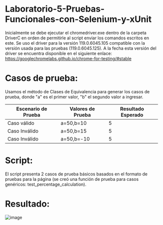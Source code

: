 # Laboratorio-5-Pruebas-Funcionales-con-Selenium-y-xUnit

Inicialmente se debe ejecutar el chromedriver.exe dentro de la carpeta DriverC en orden de permitirle al script enviar los comandos escritos en este.
Se uso el driver para la versión 119.0.6045.105 compatible con la versión usada para las pruebas (119.0.6045.125). A la fecha esta versión del driver se encuentra disponible en el siguiente enlace: https://googlechromelabs.github.io/chrome-for-testing/#stable

# Casos de prueba:
Usamos el método de Clases de Equivalencia para generar los casos de prueba, donde "a" es el primer valor, "b" el segundo valor a ingresar.

| Escenario de Prueba |  Valores de Prueba | Resultado Esperado |
| ------------------- | ------------------ | ------------------ |
| Caso válido         | a=50,b=10          |          5         |
| Caso Inválido       | a=50,b=15          |          5         |
| Caso Inválido       | a=50,b=-10         |          5         |

# Script:
El script presenta 2 casos de prueba básicos basados en el formato de pruebas para la página (se creó una función de prueba para casos genéricos: test_percentage_calculation).

# Resultado:

![image](https://github.com/Sommerfield3/Laboratorio-5-Pruebas-Funcionales-con-Selenium-y-xUnit/assets/104087488/e9d936d6-2510-4b0c-9807-c71cfda7020d)
